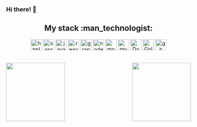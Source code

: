 ### Hi there! 👋

<h2 align="center">My stack :man_technologist:</h2>

<p align="center">
  <img src="https://www.vectorlogo.zone/logos/w3_html5/w3_html5-icon.svg" alt="html5" height="30" width="30">

  <img src="https://www.vectorlogo.zone/logos/sass-lang/sass-lang-icon.svg" alt="sass" height="30" width="30">

  <img src="https://www.vectorlogo.zone/logos/javascript/javascript-icon.svg" alt="javascript" height="30" width="30">

  <img src="https://www.vectorlogo.zone/logos/vuejs/vuejs-ar21.svg" alt="reactjs" height="30" width="30">

  <img src="https://www.vectorlogo.zone/logos/elastic/elastic-ar21.svg" alt="graphQL" height="30" width="30">

  <img src="https://www.vectorlogo.zone/logos/nodejs/nodejs-icon.svg" alt="nodejs" height="30" width="30">

  <img src="https://www.vectorlogo.zone/logos/mongodb/mongodb-icon.svg" alt="mongoDB" height="30" width="30">

  <img src="https://www.vectorlogo.zone/logos/mysql/mysql-icon.svg" alt="mySql" height="30" width="30">

  <img src="https://www.vectorlogo.zone/logos/docker/docker-icon.svg" alt="Docker" height="30" width="30">

  <img src="https://www.vectorlogo.zone/logos/dotnet/dotnet-ar21.svg" alt="Golang" height="30" width="30">

  <img src="https://www.vectorlogo.zone/logos/git-scm/git-scm-icon.svg" alt="git" height="30" width="30">
</p>

<br />
<div>
  <img align="left" height="160px" src="https://github-readme-stats.vercel.app/api?username=zhr85210078&show_icons=true&theme=dracula" />
  <img align="right" height="160px" src="https://github-readme-stats.vercel.app/api/top-langs/?username=zhr85210078&show_icons=true&layout=compact&theme=dracula"/>
</div>
